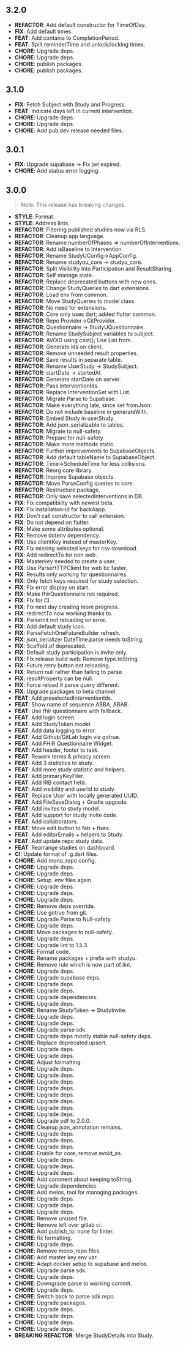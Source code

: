 ## 3.2.0

 - **REFACTOR**: Add default constructor for TimeOfDay.
 - **FIX**: Add default times.
 - **FEAT**: Add contains to CompletionPeriod.
 - **FEAT**: Spilt reminderTime and unlock/locking times.
 - **CHORE**: Upgrade deps.
 - **CHORE**: Upgrade deps.
 - **CHORE**: publish packages.
 - **CHORE**: publish packages.

## 3.1.0

 - **FIX**: Fetch Subject with Study and Progress.
 - **FEAT**: Indicate days left in current intervention.
 - **CHORE**: Upgrade deps.
 - **CHORE**: Upgrade deps.
 - **CHORE**: Add pub.dev release needed files.

## 3.0.1

 - **FIX**: Upgrade supabase -> Fix jwt expired.
 - **CHORE**: Add status error logging.

## 3.0.0

> Note: This release has breaking changes.

 - **STYLE**: Format.
 - **STYLE**: Address lints.
 - **REFACTOR**: Filtering published studies now via RLS.
 - **REFACTOR**: Cleanup app language.
 - **REFACTOR**: Rename numberOfPhases => numberOfInterventions.
 - **REFACTOR**: Add isBaseline to Intervention.
 - **REFACTOR**: Rename StudyUConfig->AppConfig.
 - **REFACTOR**: Rename studyou_core -> studyu_core.
 - **REFACTOR**: Split Visibility into Participation and ResultSharing.
 - **REFACTOR**: Self manage state.
 - **REFACTOR**: Replace deprecated buttons with new ones.
 - **REFACTOR**: Change StudyQueries to dart extensions.
 - **REFACTOR**: Load env from common.
 - **REFACTOR**: Move StudyQueries to model class.
 - **REFACTOR**: No need for extensions.
 - **REFACTOR**: Core only uses dart; added flutter common.
 - **REFACTOR**: Repo Provider->GitProvider.
 - **REFACTOR**: Questionnaire -> StudyUQuestionnaire.
 - **REFACTOR**: Rename StudySubject variables to subject.
 - **REFACTOR**: AVOID using cast(); Use List.from.
 - **REFACTOR**: Generate ids on client.
 - **REFACTOR**: Remove unneeded result properties.
 - **REFACTOR**: Save results in separate table.
 - **REFACTOR**: Rename UserStudy -> StudySubject.
 - **REFACTOR**: startDate -> startedAt.
 - **REFACTOR**: Generate startDate on server.
 - **REFACTOR**: Pass interventionIds.
 - **REFACTOR**: Replace InterventionSet with List<Intervention>.
 - **REFACTOR**: Migrate Parse to Supabase.
 - **REFACTOR**: Make everything late, since set fromJson.
 - **REFACTOR**: Do not include baseline in generateWith.
 - **REFACTOR**: Embed Study in userStudy.
 - **REFACTOR**: Add json_serializable to tables.
 - **REFACTOR**: Migrate to null-safety.
 - **REFACTOR**: Prepare for null-safety.
 - **REFACTOR**: Make more methods static.
 - **REFACTOR**: Further improvements to SupabaseObjects.
 - **REFACTOR**: Add default tableName to SupabaseObject.
 - **REFACTOR**: Time->ScheduleTime for less collisions.
 - **REFACTOR**: Reorg core library.
 - **REFACTOR**: Improve Supabase objects.
 - **REFACTOR**: Move ParseConfig queries to core.
 - **REFACTOR**: Restructure package.
 - **REFACTOR**: Only save selectedInterventions in DB.
 - **FIX**: Fix compatibility with newest beta.
 - **FIX**: Fix installation-id for back4app.
 - **FIX**: Don't call constructor to call extension.
 - **FIX**: Do not depend on flutter.
 - **FIX**: Make some attributes optional.
 - **FIX**: Remove dotenv dependency.
 - **FIX**: Use clientKey instead of masterKey.
 - **FIX**: Fix missing selected keys for csv download.
 - **FIX**: Add redirectTo for non web.
 - **FIX**: Masterkey needed to create a user.
 - **FIX**: Use ParseHTTPClient for web bc faster.
 - **FIX**: Results only working for questionnaires.
 - **FIX**: Only fetch keys required for study selection.
 - **FIX**: Fix error display on start.
 - **FIX**: Make fhirQuestionnaire not required.
 - **FIX**: Fix for CI.
 - **FIX**: Fix next day creating more progress.
 - **FIX**: redirectTo now working thanks to.
 - **FIX**: ParseInit not reloading on error.
 - **FIX**: Add default study icon.
 - **FIX**: ParseFetchOneFutureBuilder refresh.
 - **FIX**: json_serializer DateTime.parse needs toString.
 - **FIX**: Scaffold.of deprecated.
 - **FIX**: Default study participation is invite only.
 - **FIX**: Fix release build web: Remove type.toString.
 - **FIX**: Future retry button not reloading.
 - **FIX**: Return null rather than failing to parse.
 - **FIX**: resultProperty can be null.
 - **FIX**: Force reload if parse query different.
 - **FIX**: Upgrade packages to beta channel.
 - **FEAT**: Add preselectedInterventionIds.
 - **FEAT**: Show name of sequence ABBA, ABAB.
 - **FEAT**: Use fhir questionnaire with fallback.
 - **FEAT**: Add login screen.
 - **FEAT**: Add StudyToken model.
 - **FEAT**: Add data logging to error.
 - **FEAT**: Add Github/GitLab login via gotrue.
 - **FEAT**: Add FHIR Questionnaire Widget.
 - **FEAT**: Add header, footer to task.
 - **FEAT**: Rework terms & privacy screen.
 - **FEAT**: Add 3 statistics to study.
 - **FEAT**: Add more study statistic and helpers.
 - **FEAT**: Add primaryKeyFiler.
 - **FEAT**: Add IRB contact field.
 - **FEAT**: Add visibility and userId to study.
 - **FEAT**: Replace User with locally generated UUID.
 - **FEAT**: Add FileSaveDialog + Gradle upgrade.
 - **FEAT**: Add invites to study model.
 - **FEAT**: Add support for study invite code.
 - **FEAT**: Add collaborators.
 - **FEAT**: Move edit button to fab + fixes.
 - **FEAT**: Add editorEmails + helpers to Study.
 - **FEAT**: Add update repo study data.
 - **FEAT**: Rearrange studies on dashboard.
 - **CI**: Update format of .g.dart files.
 - **CHORE**: Add mono_repo config.
 - **CHORE**: Upgrade deps.
 - **CHORE**: Upgrade deps.
 - **CHORE**: Setup .env files again.
 - **CHORE**: Upgrade deps.
 - **CHORE**: Upgrade deps.
 - **CHORE**: Upgrade deps.
 - **CHORE**: Remove deps override.
 - **CHORE**: Use gotrue from git.
 - **CHORE**: Upgrade Parse to Null-safety.
 - **CHORE**: Upgrade deps.
 - **CHORE**: Move packages to null-safety.
 - **CHORE**: Upgrade deps.
 - **CHORE**: Upgrade lint to 1.5.3.
 - **CHORE**: Format code.
 - **CHORE**: Rename packages + prefix with studyu.
 - **CHORE**: Remove rule which is now part of lint.
 - **CHORE**: Upgrade deps.
 - **CHORE**: Upgrade supabase deps.
 - **CHORE**: Upgrade deps.
 - **CHORE**: Upgrade deps.
 - **CHORE**: Upgrade dependencies.
 - **CHORE**: Upgrade deps.
 - **CHORE**: Rename StudyToken -> StudyInvite.
 - **CHORE**: Upgrade deps.
 - **CHORE**: Upgrade deps.
 - **CHORE**: Upgrade parse sdk.
 - **CHORE**: Upgrade deps mostly stable null-safety deps.
 - **CHORE**: Replace deprecated upsert.
 - **CHORE**: Upgrade deps.
 - **CHORE**: Upgrade deps.
 - **CHORE**: Adjust formatting.
 - **CHORE**: Upgrade deps.
 - **CHORE**: Upgrade deps.
 - **CHORE**: Upgrade deps.
 - **CHORE**: Upgrade deps.
 - **CHORE**: Upgrade deps.
 - **CHORE**: Upgrade deps.
 - **CHORE**: Upgrade deps.
 - **CHORE**: Upgrade deps.
 - **CHORE**: Upgrade pdf to 2.0.0.
 - **CHORE**: Cleanup json_annotation remains.
 - **CHORE**: Upgrade deps.
 - **CHORE**: Upgrade deps.
 - **CHORE**: Upgrade deps.
 - **CHORE**: Enable for core; remove avoid_as.
 - **CHORE**: Upgrade deps.
 - **CHORE**: Upgrade deps.
 - **CHORE**: Upgrade deps.
 - **CHORE**: Add comment about keeping toString.
 - **CHORE**: Upgrade dependencies.
 - **CHORE**: Add melos, tool for managing packages.
 - **CHORE**: Upgrade deps.
 - **CHORE**: Upgrade deps.
 - **CHORE**: Upgrade deps.
 - **CHORE**: Remove unused file.
 - **CHORE**: Remove left over gitlab ci.
 - **CHORE**: Add publish_to: none for linter.
 - **CHORE**: fix formatting.
 - **CHORE**: Upgrade deps.
 - **CHORE**: Remove mono_repo files.
 - **CHORE**: Add master key env var.
 - **CHORE**: Adapt docker setup to supabase and melos.
 - **CHORE**: Upgrade parse sdk.
 - **CHORE**: Upgrade deps.
 - **CHORE**: Downgrade parse to working commit.
 - **CHORE**: Upgrade deps.
 - **CHORE**: Switch back to parse sdk repo.
 - **CHORE**: Upgrade packages.
 - **CHORE**: Upgrade deps.
 - **CHORE**: Upgrade deps.
 - **CHORE**: Upgrade deps.
 - **CHORE**: Upgrade deps.
 - **BREAKING** **REFACTOR**: Merge StudyDetails into Study.

